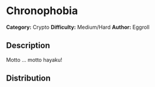 # Chronophobia
**Category:** Crypto
**Difficulty:** Medium/Hard
**Author:** Eggroll

## Description

Motto ... motto hayaku!

## Distribution
